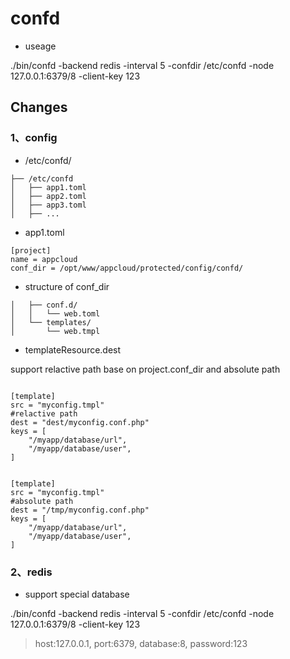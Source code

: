 # confd

- useage 

./bin/confd  -backend redis -interval 5 -confdir /etc/confd -node 127.0.0.1:6379/8 -client-key 123


## Changes

### 1、config 

- /etc/confd/

```
├── /etc/confd  
│   ├── app1.toml  
│   ├── app2.toml  
│   ├── app3.toml  
│   ├── ...  

```

- app1.toml

```
[project]
name = appcloud
conf_dir = /opt/www/appcloud/protected/config/confd/

```

- structure of conf_dir

```
│   ├── conf.d/  
│   │   └── web.toml  
│   └── templates/  
│       └── web.tmpl  
```

- templateResource.dest

support relactive path base on project.conf_dir and absolute path

```

[template]
src = "myconfig.tmpl"
#relactive path
dest = "dest/myconfig.conf.php"
keys = [
    "/myapp/database/url",
    "/myapp/database/user",
]

```

```

[template]
src = "myconfig.tmpl"
#absolute path
dest = "/tmp/myconfig.conf.php"
keys = [
    "/myapp/database/url",
    "/myapp/database/user",
]

```

### 2、redis

- support special database

./bin/confd  -backend redis -interval 5 -confdir /etc/confd -node 127.0.0.1:6379/8 -client-key 123

> host:127.0.0.1, port:6379, database:8, password:123
